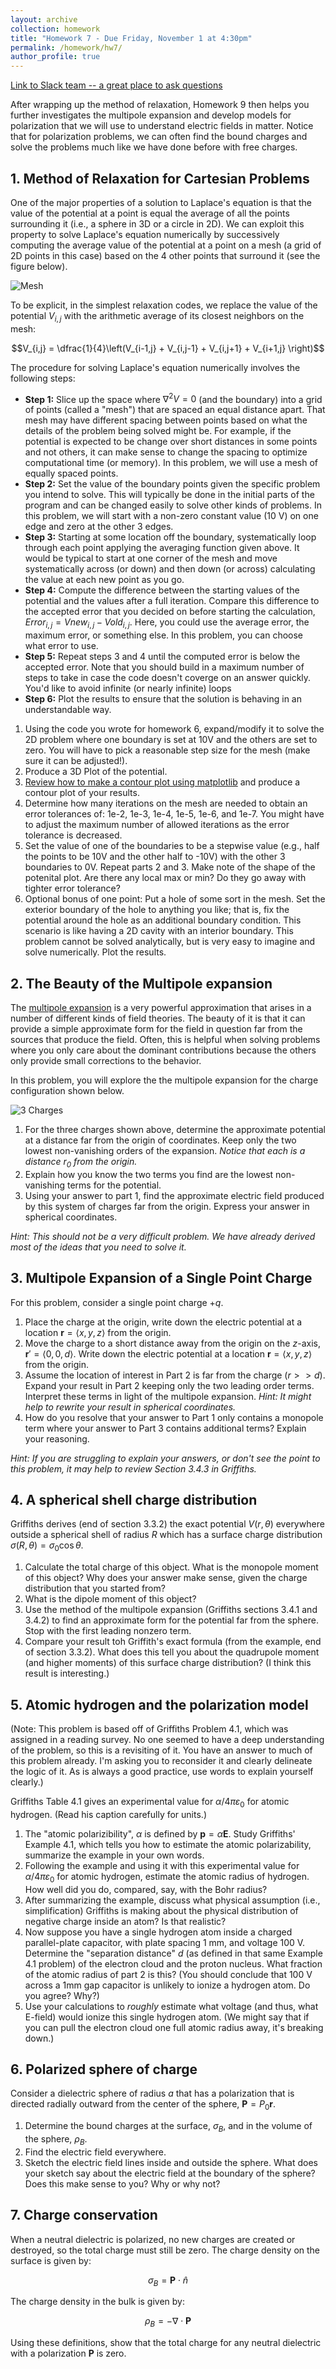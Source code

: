```yaml
---
layout: archive
collection: homework
title: "Homework 7 - Due Friday, November 1 at 4:30pm"
permalink: /homework/hw7/
author_profile: true
---
```

[Link to Slack team -- a great place to ask questions](https://ph410f19.slack.com)

After wrapping up the method of relaxation, Homework 9 then helps you further investigates the multipole expansion and develop models for polarization that we will use to understand electric fields in matter. Notice that for polarization problems, we can often find the bound charges and solve the problems much like we have done before with free charges.


## 1. Method of Relaxation for Cartesian Problems

One of the major properties of a solution to Laplace's equation is that the value of the potential at a point is equal the average of all the points surrounding it (i.e., a sphere in 3D or a circle in 2D). We can exploit this property to solve Laplace's equation numerically by successively computing the average value of the potential at a point on a mesh (a grid of 2D points in this case) based on the 4 other points that surround it (see the figure below).

![Mesh](../../images/hw7-mesh.png)

To be explicit, in the simplest relaxation codes, we replace the value of the potential $V_{i,j}$ with the arithmetic average of its closest neighbors on the mesh:

$$V_{i,j} = \dfrac{1}{4}\left(V_{i-1,j} + V_{i,j-1} + V_{i,j+1} + V_{i+1,j}  \right)$$

The procedure for solving Laplace's equation numerically involves the following steps:

* **Step 1:** Slice up the space where $\nabla^2 V = 0$ (and the boundary) into a grid of points (called a "mesh") that are spaced an equal distance apart. That mesh may have different spacing between points based on what the details of the problem being solved might be. For example, if the potential is expected to be change over short distances in some points and not others, it can make sense to change the spacing to optimize computational time (or memory). In this problem, we will use a mesh of equally spaced points.
* **Step 2:** Set the value of the boundary points given the specific problem you intend to solve. This will typically be done in the initial parts of the program and can be changed easily to solve other kinds of problems. In this problem, we will start with a non-zero constant value (10 V) on one edge and zero at the other 3 edges.
* **Step 3:** Starting at some location off the boundary, systematically loop through each point applying the averaging function given above. It would be typical to start at one corner of the mesh and move systematically across (or down) and then down (or across) calculating the value at each new point as you go.
* **Step 4:** Compute the difference between the starting values of the potential and the values after a full iteration. Compare this difference to the accepted error that you decided on before starting the calculation, $Error_{i,j} = Vnew_{i,j}-Vold_{i,j}$. Here, you could use the average error, the maximum error, or something else. In this problem, you can choose what error to use.
* **Step 5:** Repeat steps 3 and 4 until the computed error is below the accepted error. Note that you should build in a maximum number of steps to take in case the code doesn't coverge on an answer quickly. You'd like to avoid infinite (or nearly infinite) loops
* **Step 6:** Plot the results to ensure that the solution is behaving in an understandable way.

1. Using the code you wrote for homework 6, expand/modify it to solve the 2D problem where one boundary is set at 10V and the others are set to zero. You will have to pick a reasonable step size for the mesh (make sure it can be adjusted!). 
2. Produce a 3D Plot of the potential.
3. [Review how to make a contour plot using matplotlib](http://matplotlib.org/examples/pylab_examples/contour_demo.html) and produce a contour plot of your results.
4. Determine how many iterations on the mesh are needed to obtain an error tolerances of: 1e-2, 1e-3, 1e-4, 1e-5, 1e-6, and 1e-7. You might have to adjust the maximum number of allowed iterations as the error tolerance is decreased.
5. Set the value of one of the boundaries to be a stepwise value (e.g., half the points to be 10V and the other half to -10V) with the other 3 boundaries to 0V. Repeat parts 2 and 3. Make note of the shape of the potenital plot. Are there any local max or min? Do they go away with tighter error tolerance?
6. Optional bonus of one point: Put a hole of some sort in the mesh. Set the exterior boundary of the hole to anything you like; that is, fix the potential around the hole as an additional boundary condition. This scenario is like having a 2D cavity with an interior boundary. This problem cannot be solved analytically, but is very easy to imagine and solve numerically. Plot the results.

## 2. The Beauty of the Multipole expansion

The [multipole expansion](https://en.wikipedia.org/wiki/Multipole_expansion) is a very powerful approximation that arises in a number of different kinds of field theories. The beauty of it is that it can provide a simple approximate form for the field in question far from the sources that produce the field. Often, this is helpful when solving problems where you only care about the dominant contributions because the others only provide small corrections to the behavior.

In this problem, you will explore the the multipole expansion for the charge configuration shown below.

![3 Charges](../../images/hw7-multipole.png)

1. For the three charges shown above, determine the approximate potential at a distance far from the origin of coordinates. Keep only the two lowest non-vanishing orders of the expansion. *Notice that each is a distance $r_0$ from the origin.*
2. Explain how you know the two terms you find are the lowest non-vanishing terms for the potential.
3. Using your answer to part 1, find the approximate electric field produced by this system of charges far from the origin. Express your answer in spherical coordinates.

*Hint: This should not be a very difficult problem. We have already derived most of the ideas that you need to solve it.*

## 3. Multipole Expansion of a Single Point Charge

For this problem, consider a single point charge $+q$. 

1. Place the charge at the origin, write down the electric potential at a location $\mathbf{r} = \langle x,y,z \rangle$ from the origin.
2. Move the charge to a short distance away from the origin on the $z$-axis, $\mathbf{r}' = \langle 0,0,d\rangle$. Write down the electric potential at a location $\mathbf{r} = \langle x,y,z \rangle$ from the origin.
3. Assume the location of interest in Part 2 is far from the charge ($r>>d$). Expand your result in Part 2 keeping only the two leading order terms. Interpret these terms in light of the multipole expansion. *Hint: It might help to rewrite your result in spherical coordinates.*
4. How do you resolve that your answer to Part 1 only contains a monopole term where your answer to Part 3 contains additional terms? Explain your reasoning.

*Hint: If you are struggling to explain your answers, or don't see the point to this problem, it may help to review Section 3.4.3 in Griffiths.*

<!--
## 4. A Curious Sphere of Charge

In this problem, we ask you to plot a few functions. You have plotted quite a bit using Jupyter, so we expect that you will use a Jupyter notebook of your own design to do your plotting now.

Consider a sphere of radius $R$ that has a volume charge density inside the sphere given by:

$$\rho(r,\theta) = \mu r \sin\left(\dfrac{3\theta}{2}\right)$$

where $\mu$ is known constant and $\theta$ is the usual polar angle in spherical coordinates.

1. Plot $\rho(r,\theta)/r$ in units of $\mu$ as a function of $\theta$. Where does this charge live in space? Note that $\rho \propto r$.
2. Calculate the total charge, $Q$, on the sphere.
3. Calculate the dipole moment, $\mathbf{p}$, of the sphere.
4. Use your results from Parts 2 and 3 to find $V(r,\theta)$ when you are far from the sphere ($r>>R$). Discuss how your results make sense with the plot in Part 1.
5. The function $\sin\left(\frac{3\theta}{2}\right) \approx \frac{1}{\sqrt{2}} + \frac{3}{2\sqrt{2}}\cos\theta$, which would suggest that the volume charge density can be written as $\rho(r,\theta) \approx \frac{\mu r}{\sqrt{2}} + \frac{3\mu r}{2\sqrt{2}} \cos \theta$. So this will look like a superposition of a spherically symmetric density and a density proportional to $\cos \theta$. Plot $\rho(r,\theta)/r$ in units of $\mu$ as a function of $\theta$ in this approximation.
6. How does your plot in Part 1 compare to your plot in Part 5? Is this a good approximation to the original charge density? What does this imply about our approximation of $V$ compared to the exact $V$?
-->

## 4. A spherical shell charge distribution
Griffiths derives (end of section 3.3.2) the exact potential $V(r,\theta)$ everywhere outside a spherical shell of radius $R$ which has a surface charge distribution $\sigma(R,\theta)=\sigma_0\cos\theta$.

1. Calculate the total charge of this object. What is the monopole moment of this object? Why does your answer make sense, given the charge distribution that you started from?
2. What is the dipole moment of this object?
3. Use the method of the multipole expansion (Griffiths sections 3.4.1 and 3.4.2) to find an approximate form for the potential far from the sphere. Stop with the first leading nonzero term.
4. Compare your result toh Griffith's exact formula (from the example, end of section 3.3.2). What does this tell you about the quadrupole moment (and higher moments) of this surface charge distribution? (I think this result is interesting.)

## 5. Atomic hydrogen and the polarization model

(Note: This problem is based off of Griffiths Problem 4.1, which was assigned in a reading survey. No one seemed to have a deep understanding of the problem, so this is a revisiting of it. You have an answer to much of this problem already. I'm asking you to reconsider it and clearly delineate the logic of it. As is always a good practice, use words to explain yourself clearly.)

Griffiths Table 4.1 gives an experimental value for $\alpha/4\pi\varepsilon_0$ for atomic hydrogen. (Read his caption carefully for units.)

1. The "atomic polarizibility", $\alpha$ is defined by $\mathbf{p}=\alpha\mathbf{E}$. Study Griffiths' Example 4.1, which tells you how to estimate the atomic polarizability, summarize the example in your own words.
2. Following the example and using it with this experimental value for $\alpha/4\pi\varepsilon_0$ for atomic hydrogen, estimate the atomic radius of hydrogen. How well did you do, compared, say, with the Bohr radius?
3. After summarizing the example, discuss what physical assumption (i.e., simplification) Griffiths is making about the physical distribution of negative charge inside an atom? Is that realistic?
4. Now suppose you have a single hydrogen atom inside a charged parallel-plate capacitor, with plate spacing 1 mm, and voltage 100 V. Determine the "separation distance" $d$ (as defined in that same Example 4.1 problem) of the electron cloud and the proton nucleus. What fraction of the atomic radius of part 2 is this? (You should conclude that 100 V across a 1mm gap capacitor is unlikely to ionize a hydrogen atom. Do you agree? Why?)
5. Use your calculations to *roughly* estimate what voltage (and thus, what E-field) would ionize this single hydrogen atom. (We might say that if you can pull the electron cloud one full atomic radius away, it's breaking down.)


## 6. Polarized sphere of charge

Consider a dielectric sphere of radius $a$ that has a polarization that is directed radially outward from the center of the sphere, $\mathbf{P} = P_0\mathbf{r}$.

1. Determine the bound charges at the surface, $\sigma_B$, and in the volume of the sphere, $\rho_B$.
2. Find the electric field everywhere.
4. Sketch the electric field lines inside and outside the sphere. What does your sketch say about the electric field at the boundary of the sphere? Does this make sense to you? Why or why not?

## 7. Charge conservation

When a neutral dielectric is polarized, no new charges are created or destroyed, so the total charge must still be zero. The charge density on the surface is given by:

$$\sigma_B = \mathbf{P}\cdot\hat{n}$$

The charge density in the bulk is given by:

$$\rho_B = -\nabla \cdot \mathbf{P}$$

Using these definitions, show that the total charge for any neutral dielectric with a polarization $\mathbf{P}$ is zero.
